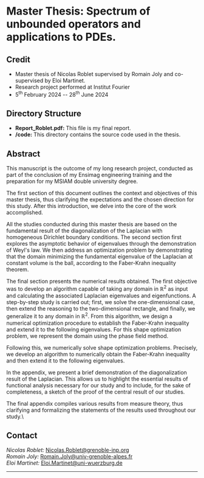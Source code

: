 # Master Thesis: Spectrum of unbounded operators and applications to PDEs.

## Credit
-  Master thesis of Nicolas Roblet supervised by Romain Joly and co-supervised by Eloi Martinet.
-  Research project performed at Institut Fourier
- $5^\text{th}$ February 2024 -- $28^\text{th}$ June 2024

## Directory Structure
- **Report_Roblet.pdf:** This file is my final report.
- **/code:** This directory contains the source code used in the thesis.

## Abstract
This manuscript is the outcome of my long research project, conducted as part of the conclusion of my Ensimag engineering training and the preparation for my MSIAM double university degree.

The first section of this document outlines the context and objectives of this master thesis, thus clarifying the expectations and the chosen direction for this study.
After this introduction, we delve into the core of the work accomplished.

All the studies conducted during this master thesis are based on the fundamental result of the diagonalization of the Laplacian with homogeneous Dirichlet boundary conditions.
The second section first explores the asymptotic behavior of eigenvalues through the demonstration of Weyl's law.
We then address an optimization problem by demonstrating that the domain minimizing the fundamental eigenvalue of the Laplacian at constant volume is the ball, according to the Faber-Krahn inequality theorem.

The final section presents the numerical results obtained.
The first objective was to develop an algorithm capable of taking any domain in $\mathbb{R}^2$ as input and calculating the associated Laplacian eigenvalues and eigenfunctions.
A step-by-step study is carried out; first, we solve the one-dimensional case, then extend the reasoning to the two-dimensional rectangle, and finally, we generalize it to any domain in $\mathbb{R}^2$.
From this algorithm, we design a numerical optimization procedure to establish the Faber-Krahn inequality and extend it to the following eigenvalues.
For this shape optimization problem, we represent the domain using the phase field method.

Following this, we numerically solve shape optimization problems.
Precisely, we develop an algorithm to numerically obtain the Faber-Krahn inequality and then extend it to the following eigenvalues.

In the appendix, we present a brief demonstration of the diagonalization result of the Laplacian.
This allows us to highlight the essential results of functional analysis necessary for our study and to include, for the sake of completeness, a sketch of the proof of the central result of our studies.

The final appendix compiles various results from measure theory, thus clarifying and formalizing the statements of the results used throughout our study.\\

## Contact
*Nicolas Roblet:* Nicolas.Roblet@grenoble-inp.org  
*Romain Joly:*  Romain.Joly@univ-grenoble-alpes.fr  
*Eloi Martinet:* Eloi.Martinet@uni-wuerzburg.de

---

